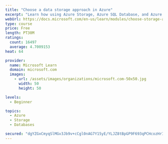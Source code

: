 ```yaml
---
title: "Choose a data storage approach in Azure"
excerpt: "Learn how using Azure Storage, Azure SQL Database, and Azure Cosmos DB - or a combination of them - for your business scenario is the best way to get the most performant solution."
webUrl: https://docs.microsoft.com/en-us/learn/modules/choose-storage-approach-in-azure/
type: course
price: Free
length: PT30M
ratings:
  count: 16497
  average: 4.7009153
heat: 64

provider:
  name: Microsoft Learn
  domain: microsoft.com
  images:
    - url: /assets/images/organizations/microsoft.com-50x50.jpg
      width: 50
      height: 50

levels:
  - Beginner

topics:
  - Azure
  - Storage
  - Databases

secured: "dgYZGxCmyqSlMGv3Jb9v+cCgl0nAG7Y15yE/YLJZ8tBpGP9F693qPCHcozHrIZB3IHqI9lAM2x5vdB9zgdCE35eRd/3Q8zlhJkqyFr2YeAsYzMtDNmtB2SlLRfh68G+U1RoyvroiR0sr218ic51Hpvnt8I7DDSX0z8SlNtgNxLJFwDK07MyQaRifiTLKQj2JbyWbTmgBYGCpZM38Lr8CMZ9XjggPTqJM+W6zXDoGLwyD/HnNtZaebBAyDOsvKZfx2hNE84BSRINcjAeJGztEqDjqwRdOJ+u8vwosJXXYcv7UOZmJYV5lZQ1MHmSeOW/YYa2XHDWVxECKaDJ75mKtm8OTosP/9nEGjK49PCMbEZFq3VzAgMnGtcWBF0ItxtiN7an/j7NwwF9PDcnx9mmw90uAQCITRs+EY/bWIiO496GSwTPyr17+Suzu9RBigtGe;Iya4jWsL/rw+XAm0H7l5Eg=="
---
```


